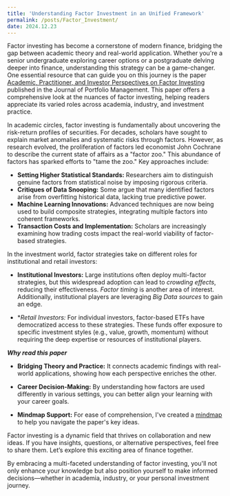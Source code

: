 ```yaml
---
title: 'Understanding Factor Investment in an Unified Framework'
permalink: /posts/Factor_Investment/
date: 2024.12.23
---
```


Factor investing has become a cornerstone of modern finance, bridging the gap between academic theory and real-world application. Whether you're a senior undergraduate exploring career options or a postgraduate delving deeper into finance, understanding this strategy can be a game-changer. One essential resource that can guide you on this journey is the paper [Academic, Practitioner, and Investor Perspectives on Factor Investing](https://www.pm-research.com/content/iijpormgmt/44/4/10) published in the Journal of Portfolio Management. This paper offers a comprehensive look at the nuances of factor investing, helping readers appreciate its varied roles across academia, industry, and investment practice.

In academic circles, factor investing is fundamentally about uncovering the risk-return profiles of securities. For decades, scholars have sought to explain market anomalies and systematic risks through factors. However, as research evolved, the proliferation of factors led economist John Cochrane to describe the current state of affairs as a "factor zoo."
This abundance of factors has sparked efforts to "tame the zoo." Key approaches include:
* **Setting Higher Statistical Standards:** Researchers aim to distinguish genuine factors from statistical noise by imposing rigorous criteria.
* **Critiques of Data Snooping:** Some argue that many identified factors arise from overfitting historical data, lacking true predictive power.
* **Machine Learning Innovations:** Advanced techniques are now being used to build composite strategies, integrating multiple factors into coherent frameworks.
* **Transaction Costs and Implementation:** Scholars are increasingly examining how trading costs impact the real-world viability of factor-based strategies.

In the investment world, factor strategies take on different roles for institutional and retail investors:
* **Institutional Investors:** Large institutions often deploy multi-factor strategies, but this widespread adoption can lead to *crowding effects*, reducing their effectiveness. *Factor timing* is another area of interest. Additionally, institutional players are leveraging *Big Data sources* to gain an edge.

* **Retail Investors:* For individual investors, factor-based ETFs have democratized access to these strategies. These funds offer exposure to specific investment styles (e.g., value, growth, momentum) without requiring the deep expertise or resources of institutional players.

***Why read this paper***
* **Bridging Theory and Practice:** It connects academic findings with real-world applications, showing how each perspective enriches the other.

* **Career Decision-Making:** By understanding how factors are used differently in various settings, you can better align your learning with your career goals.

* **Mindmap Support:** For ease of comprehension, I've created a [mindmap](https://Cynthia-XinyuWang.github.io/assets/Factor_investment.jpeg) to help you navigate the paper's key ideas.

Factor investing is a dynamic field that thrives on collaboration and new ideas. If you have insights, questions, or alternative perspectives, feel free to share them. Let’s explore this exciting area of finance together.

By embracing a multi-faceted understanding of factor investing, you'll not only enhance your knowledge but also position yourself to make informed decisions—whether in academia, industry, or your personal investment journey.

